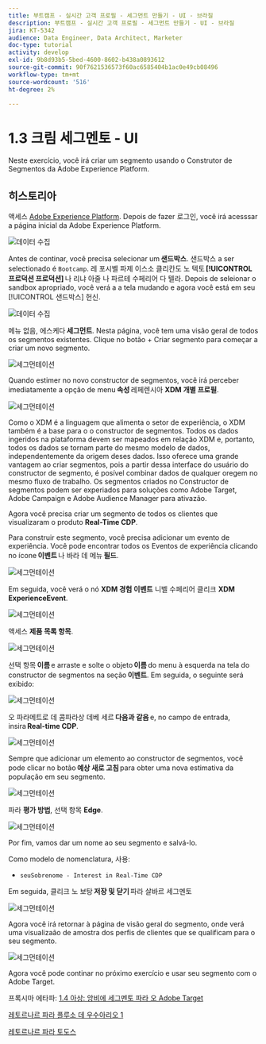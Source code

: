 ```yaml
---
title: 부트캠프 - 실시간 고객 프로필 - 세그먼트 만들기 - UI - 브라질
description: 부트캠프 - 실시간 고객 프로필 - 세그먼트 만들기 - UI - 브라질
jira: KT-5342
audience: Data Engineer, Data Architect, Marketer
doc-type: tutorial
activity: develop
exl-id: 9b8d93b5-5bed-4600-8602-b438a0893612
source-git-commit: 90f7621536573f60ac6585404b1ac0e49cb08496
workflow-type: tm+mt
source-wordcount: '516'
ht-degree: 2%

---
```


# 1.3 크림 세그멘토 - UI

Neste exercício, você irá criar um segmento usando o Construtor de Segmentos da Adobe Experience Platform.

## 히스토리아

액세스 [Adobe Experience Platform](https://experience.adobe.com/platform). Depois de fazer 로그인, você irá acesssar a página inicial da Adobe Experience Platform.

![데이터 수집](./images/home.png)

Antes de continar, você precisa selecionar um **샌드박스**. 샌드박스 a ser selectionado é ``Bootcamp``. 레 포시벨 파제 이스소 클리칸도 노 텍토 **[!UICONTROL 프로덕션 프로덕션]** 나 리냐 아줄 나 파르테 수페리어 다 텔라. Depois de seleionar o sandbox apropriado, você verá a a tela mudando e agora você está em seu [!UICONTROL 샌드박스] 헌신.

![데이터 수집](./images/sb1.png)

메뉴 없음, 에스케다 **세그먼트**. Nesta página, você tem uma visão geral de todos os segmentos existentes. Clique no botão + Criar segmento para começar a criar um novo segmento.

![세그먼테이션](./images/menuseg.png)

Quando estimer no novo constructor de segmentos, você irá perceber imediatamente a opção de menu **속성** 레페렌시아 **XDM 개별 프로필**.

![세그먼테이션](./images/segmentationui.png)

Como o XDM é a linguagem que alimenta o setor de experiência, o XDM também é a base para o o constructor de segmentos. Todos os dados ingeridos na plataforma devem ser mapeados em relação XDM e, portanto, todos os dados se tornam parte do mesmo modelo de dados, independentemente da origem deses dados. Isso oferece uma grande vantagem ao criar segmentos, pois a partir dessa interface do usuário do constructor de segmento, é posível combinar dados de qualquer oregem no mesmo fluxo de trabalho. Os segmentos criados no Constructor de segmentos podem ser experiados para soluções como Adobe Target, Adobe Campaign e Adobe Audience Manager para ativazão.

Agora você precisa criar um segmento de todos os clientes que visualizaram o produto **Real-Time CDP**.

Para construir este segmento, você precisa adicionar um evento de experiência. Você pode encontrar todos os Eventos de experiência clicando no ícone **이벤트** 나 바라 데 메뉴 **필드**.

![세그먼테이션](./images/findee.png)

Em seguida, você verá o nó **XDM 경험 이벤트** 니벨 수페리어 클리크 **XDM ExperienceEvent**.

![세그먼테이션](./images/see.png)

액세스 **제품 목록 항목**.

![세그먼테이션](./images/plitems.png)

선택 항목 **이름** e arraste e solte o objeto **이름** do menu à esquerda na tela do constructor de segmentos na seção **이벤트**. Em seguida, o seguinte será exibido:

![세그먼테이션](./images/eewebpdtlname.png)

오 파라메트로 데 콤파라상 데베 세르 **다음과 같음** e, no campo de entrada, insira **Real-time CDP**.

![세그먼테이션](./images/pv.png)

Sempre que adicionar um elemento ao constructor de segmentos, você pode clicar no botão **예상 새로 고침** para obter uma nova estimativa da população em seu segmento.

![세그먼테이션](./images/refreshest.png)

파라 **평가 방법**, 선택 항목 **Edge**.

![세그먼테이션](./images/evedge.png)

Por fim, vamos dar um nome ao seu segmento e salvá-lo.

Como modelo de nomenclatura, 사용:

- `seuSobrenome - Interest in Real-Time CDP`

Em seguida, 클리크 노 보탕 **저장 및 닫기** 파라 살바르 세그멘토

![세그먼테이션](./images/segmentname.png)

Agora você irá retornar à página de visão geral do segmento, onde verá uma visualizaão de amostra dos perfis de clientes que se qualificam para o seu segmento.

![세그먼테이션](./images/savedsegment.png)

Agora você pode continar no próximo exercício e usar seu segmento com o Adobe Target.

프록시마 에타파: [1.4 아상: 앙비에 세그멘토 파라 오 Adobe Target](./ex4.md)

[레토르나르 파라 플루소 데 우수아리오 1](./uc1.md)

[레토르나르 파라 토도스](../../overview.md)
